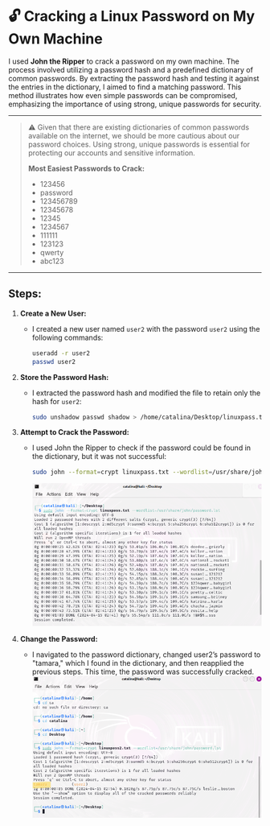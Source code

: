# 🔓 Cracking a Linux Password on My Own Machine

I used **John the Ripper** to crack a password on my own machine. The process involved utilizing a password hash and a predefined dictionary of common passwords. By extracting the password hash and testing it against the entries in the dictionary, I aimed to find a matching password. This method illustrates how even simple passwords can be compromised, emphasizing the importance of using strong, unique passwords for security.

--------------
> ⚠️ Given that there are existing dictionaries of common passwords available on the internet, we should be more cautious about our password choices. Using strong, unique passwords is essential for protecting our accounts and sensitive information.
>
> **Most Easiest Passwords to Crack:**
>  -  123456
>  -  password
>  -  123456789
>  -  12345678
>  -  12345
>  -  1234567
>  -  111111
>  -  123123
>  -  qwerty
>  -  abc123
--------------

## Steps: 

1. **Create a New User:** 
    - I created a new user named `user2` with the password `user2` using the following commands:
      ```bash
      useradd -r user2  
      passwd user2
      ```

2. **Store the Password Hash:** 
    - I extracted the password hash and modified the file to retain only the hash for `user2`:
      ```bash
      sudo unshadow passwd shadow > /home/catalina/Desktop/linuxpass.txt
      ```

3. **Attempt to Crack the Password:** 
    - I used John the Ripper to check if the password could be found in the dictionary, but it was not successful:
      ```bash
      sudo john --format=crypt linuxpass.txt --wordlist=/usr/share/john/password.lst
      ```
      ![PrintScreen](https://github.com/cataaptr/Cybersecurity-Practice-Labs/blob/main/img/pass1.png)

4. **Change the Password:** 
    - I navigated to the password dictionary, changed user2’s password to "tamara," which I found in the dictionary, and then reapplied the previous steps. This time, the password was successfully cracked.
      ![PrintScreen](https://github.com/cataaptr/Cybersecurity-Practice-Labs/blob/main/img/pass2.png)

